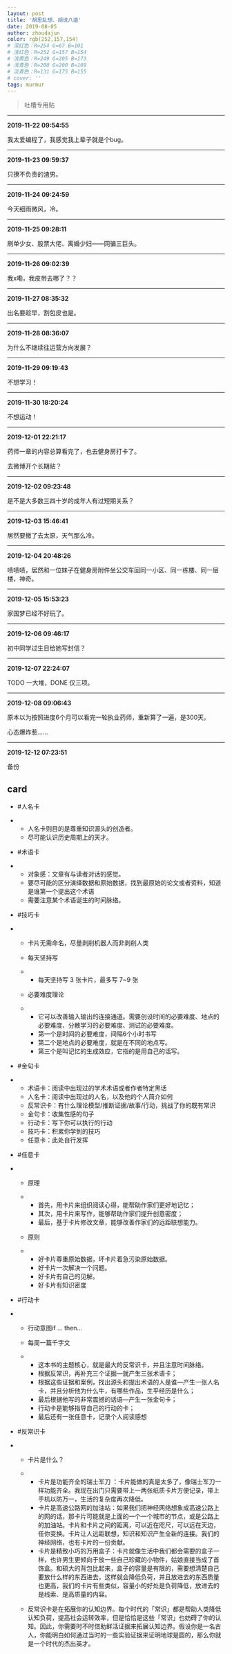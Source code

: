 ```yaml
---
layout: post
title: '胡思乱想、胡说八道'
date: 2019-08-05
author: zhoudajun
color: rgb(252,157,154)
# 深红色：R=254 G=67 B=101
# 浅红色：R=252 G=157 B=154
# 浅黄色：R=249 G=205 B=173
# 浅青色：R=200 G=200 B=169
# 淡青色：R=131 G=175 B=155
# cover: ''
tags: murmur
---
```


> 吐槽专用贴

---

**2019-11-22 09:54:55**

我太爱编程了，我感觉我上辈子就是个bug。

---

**2019-11-23 09:59:37**

只撩不负责的渣男。

---

**2019-11-24 09:24:59**

今天细雨微风，冷。

---

**2019-11-25 09:28:11**

刷单少女、股票大佬、离婚少妇——网骗三巨头。

---

**2019-11-26 09:02:39**

我x嘞，我皮带去哪了？？

---

**2019-11-27 08:35:32**

出名要趁早，割包皮也是。

---

**2019-11-28 08:36:07**

为什么不继续往运营方向发展？

---

**2019-11-29 09:19:43**

不想学习！

---

**2019-11-30 18:20:24**

不想运动！

---

**2019-12-01 22:21:17**

药师一章的内容总算看完了，也去健身房打卡了。

去微博开个长期贴？

---

**2019-12-02 09:23:48**

是不是大多数三四十岁的成年人有过短期关系？

---

**2019-12-03 15:46:41**

居然要撤了去太原，天气那么冷。

---

**2019-12-04 20:48:26**

啧啧啧，居然和一位妹子在健身房附件坐公交车回同一小区、同一栋楼、同一层楼，神奇。

---

**2019-12-05 15:53:23**

家国梦已经不好玩了。

---

**2019-12-06 09:46:17**

初中同学过生日给她写封信？

---

**2019-12-07 22:24:07**

TODO 一大堆，DONE 仅三项。

---

**2019-12-08 09:06:43**

原本以为按照进度6个月可以看完一轮执业药师，重新算了一遍，是300天。

心态爆炸惹......

---

**2019-12-12 07:23:51**

备份

## card

- \#人名卡

- - 人名卡则目的是尊重知识源头的创造者。
  - 尽可能认识历史周期上的天才。

- \#术语卡

- - 对象感：文章有与读者对话的感觉。 
  - 要尽可能的区分演绎数据和原始数据，找到最原始的论文或者资料，知道是谁第一个提出这个术语
  - 需要注意某个术语诞生的时间脉络。

- \#技巧卡

- - 卡片无需命名，尽量剥削机器人而非剥削人类

  - 每天坚持写

  - - 每天坚持写 3 张卡片，最多写 7~9 张

  - 必要难度理论

  - - 它可以改善输入输出的连接通道。需要创设时间的必要难度、地点的必要难度、分散学习的必要难度、测试的必要难度。
    - 第一个是时间的必要难度，间隔6个小时书写
    - 第二个是地点的必要难度，就是在不同的地点写。
    - 第三个是叫记忆的生成效应，它指的是用自己的话写。

- \#金句卡

- - 术语卡：阅读中出现过的学术术语或者作者特定黑话
  - 人名卡：阅读中出现过的人名，以及他的个人简介如何
  - 反常识卡：有什么理论模型/推断证据/故事/行动，挑战了你的既有常识
  - 金句卡：收集性感的句子
  - 行动卡：写下你可以执行的行动
  - 技巧卡：积累你学到的技巧
  - 任意卡：此处自行发挥

- \#任意卡

- - 原理

  - - 首先，用卡片来组织阅读心得，能帮助作家们更好地记忆；
    - 其次，用卡片来写作，能够帮助作家们提升创意密度；
    - 最后，基于卡片修改文章，能够改善作家们的远距联想能力。

  - 原则

  - - 好卡片尊重原始数据，坏卡片着急污染原始数据。
    - 好卡片一次解决一个问题。
    - 好卡片有自己的见解。
    - 好卡片有知识密度

- \#行动卡

- - 行动意图if ... then...

  - 每周一篇千字文

  - - 这本书的主题核心，就是最大的反常识卡，并且注意时间脉络。
    - 根据反常识，再补充三个证据—就产生三张术语卡；
    - 根据这些证据和案例，找出源头和提出术语的人是谁—产生一张人名卡，并且分析他为什么牛，有哪些作品，生平经历是什么；
    - 最后根据他写的非常震撼的话语—产生一张金句卡；
    - 行动卡是能够指导自己的行动的卡；
    - 最后还有一张任意卡，记录个人阅读感想

- \#反常识卡

- - 卡片是什么？

  - - 卡片是功能齐全的瑞士军刀 ：卡片能做的真是太多了，像瑞士军刀一样功能齐全。我现在出门只需要带上一两张纸质卡片方便记录，带上手机以防万一，生活的复杂度再次降低。
    - 卡片是高速公路网的加油站：如果我们把神经网络想象成高速公路上的网的话，那卡片可能就是上面的一个一个城市的节点，或是公路上的加油站。卡片和卡片之间的距离，可以近在咫尺，可以远在天边，任你变换。卡片让人远距联想，知识和知识产生全新的连接。我们的神经网络，也有卡片的一份贡献。
    - 卡片是精致小巧的万用盒子：卡片就像生活中我们都会需要的盒子一样，也许男生更倾向于放一些自己珍藏的小物件，姑娘直接当成了首饰盒。和硕大的背包比起来，盒子的容量是有限的，需要想清楚自己要放什么样的东西进去，这样就会降低负荷，并且放进去的东西质量也更高，我们的卡片有些类似，容量小的好处是负荷降低，放进去的是线索、是高质量的内容。

  - 反常识卡是在拓展你的认知边界。每个时代的「常识」都是帮助人类降低认知负荷，提高社会运转效率，但是恰恰是这些「常识」也妨碍了你的认知。因此，你需要时不时借助鲜活证据来拓展认知边界。假设你是一名古人，你能明白如何通过当时的一些实验证据来证明地球是圆的，那么你就是一个时代的杰出英才。
